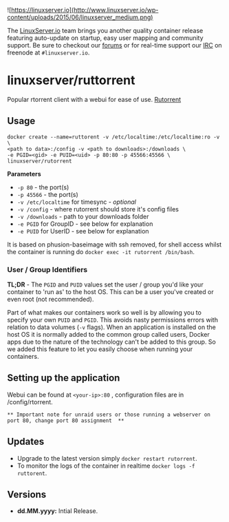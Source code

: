 ![https://linuxserver.io](http://www.linuxserver.io/wp-content/uploads/2015/06/linuxserver_medium.png)

The [LinuxServer.io](https://www.linuxserver.io/) team brings you another quality container release 
featuring auto-update on startup, easy user mapping and community support. Be sure to checkout our 
[forums](https://forum.linuxserver.io/index.php) or for real-time support our 
[IRC](https://www.linuxserver.io/index.php/irc/) on freenode at `#linuxserver.io`.

# linuxserver/ruttorrent

Popular rtorrent client with a webui for ease of use. [Rutorrent](https://github.com/Novik/ruTorrent)

## Usage

```
docker create --name=ruttorent -v /etc/localtime:/etc/localtime:ro -v \
<path to data>:/config -v <path to downloads>:/downloads \
-e PGID=<gid> -e PUID=<uid> -p 80:80 -p 45566:45566 \
linuxserver/rutorrent
```

**Parameters**

* `-p 80` - the port(s)
* `-p 45566` - the port(s)
* `-v /etc/localtime` for timesync - *optional*
* `-v /config` - where rutorrent should store it's config files
* `-v /downloads` - path to your downloads folder
* `-e PGID` for GroupID - see below for explanation
* `-e PUID` for UserID - see below for explanation

It is based on phusion-baseimage with ssh removed, for shell access whilst the container is running do 
`docker exec -it rutorrent /bin/bash`.

### User / Group Identifiers

**TL;DR** - The `PGID` and `PUID` values set the user / group you'd like your container to 'run as' to 
the host OS. This can be a user you've created or even root (not recommended).

Part of what makes our containers work so well is by allowing you to specify your own `PUID` and 
`PGID`. This avoids nasty permissions errors with relation to data volumes (`-v` flags). When an 
application is installed on the host OS it is normally added to the common group called users, Docker 
apps due to the nature of the technology can't be added to this group. So we added this feature to let 
you easily choose when running your containers.

## Setting up the application 

Webui can be found at `<your-ip>:80` , configuration files are in /config/rtorrent.

`** Important note for unraid users or those running a webserver on port 80, change port 80 assignment 
**`


## Updates

* Upgrade to the latest version simply `docker restart rutorrent`.
* To monitor the logs of the container in realtime `docker logs -f ruttorent`.



## Versions

+ **dd.MM.yyyy:** Intial Release. 

